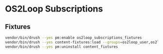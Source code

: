 # OS2Loop Subscriptions

## Fixtures

```sh
vendor/bin/drush --yes pm:enable os2loop_subscriptions_fixtures
vendor/bin/drush --yes content-fixtures:load --groups=os2loop_user,os2loop_subscriptions,os2loop_taxonomy,os2loop_question
vendor/bin/drush --yes pm:uninstall content_fixtures
```
